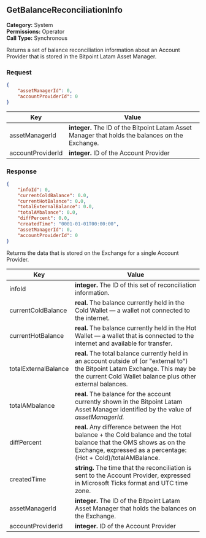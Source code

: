 ## GetBalanceReconciliationInfo

**Category:** System<br />**Permissions:** Operator<br />**Call Type:** Synchronous

Returns a set of balance reconciliation information about an Account Provider that is stored in the Bitpoint Latam  Asset Manager.

### Request

```json
{
    "assetManagerId": 0,
    "accountProviderId": 0
}
```
| Key                  | Value                                                        |
| -------------------- | ------------------------------------------------------------ |
| assetManagerId       | **integer.** The ID of the Bitpoint Latam  Asset Manager that holds the balances on the Exchange. |
| accountProviderId    | **integer.** ID of the Account Provider                      |


### Response

```json
{
    "infoId": 0,
    "currentColdBalance": 0.0,
    "currentHotBalance": 0.0,
    "totalExternalBalance": 0.0,
    "totalAMbalance": 0.0,
    "diffPercent": 0.0,
    "createdTime": "0001-01-01T00:00:00",
    "assetManagerId": 0,
    "accountProviderId": 0
}
```
Returns the data that is stored on the Exchange for a single Account Provider.

| Key                  | Value                                                        |
| -------------------- | ------------------------------------------------------------ |
| infoId               | **integer.** The ID of this set of reconciliation information. |
| currentColdBalance   | **real.** The balance currently held in the Cold Wallet &mdash; a wallet not connected to the internet. |
| currentHotBalance    | **real.** The balance currently held in the Hot Wallet &mdash; a wallet that is connected to the internet and available for transfer. |
| totalExternalBalance | **real.** The total balance currently held in an account outside of (or "external to") the Bitpoint Latam  Exchange. This may be the current Cold Wallet balance plus other external balances. |
| totalAMbalance       | **real.** The balance for the account currently shown in the Bitpoint Latam  Asset Manager identified by the value of  *assetManagerId.* |
| diffPercent          | **real.** Any difference between the Hot balance + the Cold balance and the total balance that the OMS shows as on the Exchange, expressed as a percentage:<br />(Hot + Cold)/totalAMBalance. |
| createdTime          | **string.** The time that the reconciliation is sent to the Account Provider, expressed in Microsoft Ticks format and UTC time zone. |
| assetManagerId       | **integer.** The ID of the Bitpoint Latam  Asset Manager that holds the balances on the Exchange. |
| accountProviderId    | **integer.** ID of the Account Provider                      |



